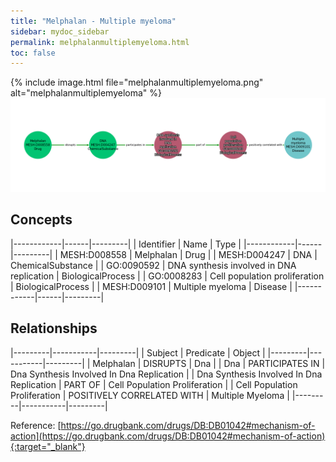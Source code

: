 ```yaml
---
title: "Melphalan - Multiple myeloma"
sidebar: mydoc_sidebar
permalink: melphalanmultiplemyeloma.html
toc: false 
---
```


{% include image.html file="melphalanmultiplemyeloma.png" alt="melphalanmultiplemyeloma" %}![Path Visualization](/images/melphalanmultiplemyeloma.png)

## Concepts

|------------|------|---------|
| Identifier | Name | Type    |
|------------|------|---------|
| MESH:D008558 | Melphalan | Drug |
| MESH:D004247 | DNA | ChemicalSubstance |
| GO:0090592 | DNA synthesis involved in DNA replication | BiologicalProcess |
| GO:0008283 | Cell population proliferation | BiologicalProcess |
| MESH:D009101 | Multiple myeloma | Disease |
|------------|------|---------|

## Relationships

|---------|-----------|---------|
| Subject | Predicate | Object  |
|---------|-----------|---------|
| Melphalan | DISRUPTS | Dna |
| Dna | PARTICIPATES IN | Dna Synthesis Involved In Dna Replication |
| Dna Synthesis Involved In Dna Replication | PART OF | Cell Population Proliferation |
| Cell Population Proliferation | POSITIVELY CORRELATED WITH | Multiple Myeloma |
|---------|-----------|---------|

Reference: [https://go.drugbank.com/drugs/DB:DB01042#mechanism-of-action](https://go.drugbank.com/drugs/DB:DB01042#mechanism-of-action){:target="_blank"}